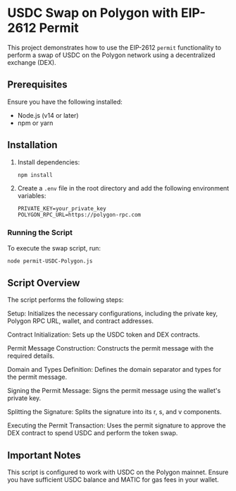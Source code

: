 # USDC Swap on Polygon with EIP-2612 Permit

This project demonstrates how to use the EIP-2612 `permit` functionality to perform a swap of USDC on the Polygon network using a decentralized exchange (DEX).

## Prerequisites

Ensure you have the following installed:

- Node.js (v14 or later)
- npm or yarn

## Installation

1. Install dependencies:
    ```sh
    npm install
    ```

2. Create a `.env` file in the root directory and add the following environment variables:
    ```env
    PRIVATE_KEY=your_private_key
    POLYGON_RPC_URL=https://polygon-rpc.com
    ```



### Running the Script

To execute the swap script, run:

```sh
node permit-USDC-Polygon.js
```


## Script Overview
The script performs the following steps:

Setup: Initializes the necessary configurations, including the private key, Polygon RPC URL, wallet, and contract addresses.

Contract Initialization: Sets up the USDC token and DEX contracts. 

Permit Message Construction: Constructs the permit message with the required details.

Domain and Types Definition: Defines the domain separator and types for the permit message.

Signing the Permit Message: Signs the permit message using the wallet's private key.

Splitting the Signature: Splits the signature into its r, s, and v components.

Executing the Permit Transaction: Uses the permit signature to approve the DEX contract to spend USDC and perform the token swap.


## Important Notes
This script is configured to work with USDC on the Polygon mainnet.
Ensure you have sufficient USDC balance and MATIC for gas fees in your wallet.
